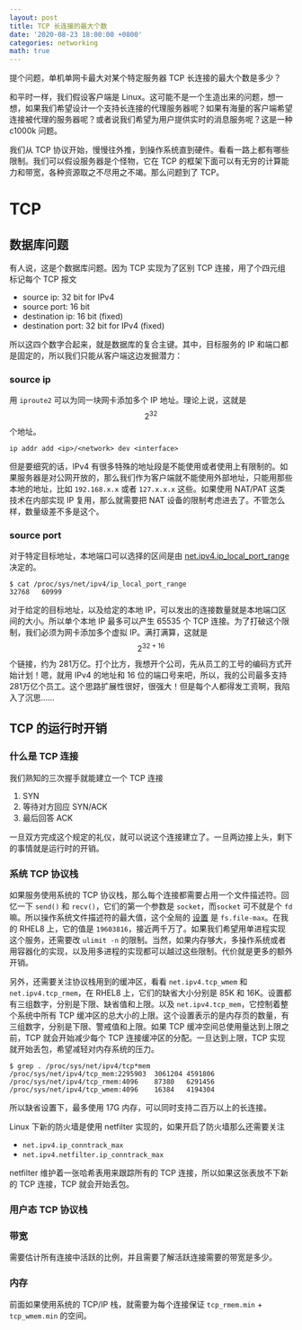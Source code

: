 ```yaml
---
layout: post
title: TCP 长连接的最大个数
date: '2020-08-23 18:00:00 +0800'
categories: networking
math: true
---
```


提个问题，单机单网卡最大对某个特定服务器 TCP 长连接的最大个数是多少？

和平时一样，我们假设客户端是 Linux。这可能不是一个生造出来的问题，想一想，如果我们希望设计一个支持长连接的代理服务器呢？如果有海量的客户端希望连接被代理的服务器呢？或者说我们希望为用户提供实时的消息服务呢？这是一种 c1000k 问题。

我们从 TCP 协议开始，慢慢往外推，到操作系统直到硬件。看看一路上都有哪些限制。我们可以假设服务器是个怪物，它在 TCP 的框架下面可以有无穷的计算能力和带宽，各种资源取之不尽用之不竭。那么问题到了 TCP。

# TCP

## 数据库问题

有人说，这是个数据库问题。因为 TCP 实现为了区别 TCP 连接，用了个四元组标记每个 TCP 报文

- source ip: 32 bit for IPv4
- source port: 16 bit
- destination ip: 16 bit (fixed)
- destination port: 32 bit for IPv4 (fixed)

所以这四个数字合起来，就是数据库的复合主键。其中，目标服务的 IP 和端口都是固定的，所以我们只能从客户端这边发掘潜力：

### source ip

用 `iproute2` 可以为同一块网卡添加多个 IP 地址。理论上说，这就是 $$2^{32}$$ 个地址。

``` shell
ip addr add <ip>/<network> dev <interface>
```

但是要细究的话，IPv4 有很多特殊的地址段是不能使用或者使用上有限制的。如果服务器是对公网开放的，那么我们作为客户端就不能使用外部地址，只能用那些本地的地址，比如 `192.168.x.x` 或者 `127.x.x.x` 这些。如果使用 NAT/PAT 这类技术在内部实现 IP 复用，那么就需要把 NAT 设备的限制考虑进去了。不管怎么样，数量级差不多是这个。

### source port

对于特定目标地址，本地端口可以选择的区间是由 [net.ipv4.ip_local_port_range][2] 决定的。

``` shellsession
$ cat /proc/sys/net/ipv4/ip_local_port_range
32768	60999
```

对于给定的目标地址，以及给定的本地 IP，可以发出的连接数量就是本地端口区间的大小。所以单个本地 IP 最多可以产生 65535 个 TCP 连接。为了打破这个限制，我们必须为网卡添加多个虚拟 IP。满打满算，这就是 $$2^{32+16}$$ 个链接，约为 281万亿。打个比方，我想开个公司，先从员工的工号的编码方式开始计划！嗯，就用 IPv4 的地址和 16 位的端口号来吧，所以，我的公司最多支持 281万亿个员工。这个思路扩展性很好，很强大！但是每个人都得发工资啊，我陷入了沉思……

## TCP 的运行时开销

### 什么是 TCP 连接

我们熟知的三次握手就能建立一个 TCP 连接

1. SYN
1. 等待对方回应 SYN/ACK
1. 最后回答 ACK

一旦双方完成这个规定的礼仪，就可以说这个连接建立了。一旦两边接上头，剩下的事情就是运行时的开销。

### 系统 TCP 协议栈

如果服务使用系统的 TCP 协议栈，那么每个连接都需要占用一个文件描述符。回忆一下 `send()` 和 `recv()`，它们的第一个参数是 `socket`，而`socket` 可不就是个 `fd` 嘛。所以操作系统文件描述符的最大值，这个全局的 [设置][1] 是 `fs.file-max`。在我的 RHEL8 上，它的值是 `19603816`，接近两千万了。如果我们希望用单进程实现这个服务，还需要改 `ulimit -n` 的限制。当然，如果内存够大，多操作系统或者用容器化的实现，以及用多进程的实现都可以越过这些限制。代价就是更多的额外开销。

另外，还需要关注协议栈用到的缓冲区，看看 `net.ipv4.tcp_wmem` 和 `net.ipv4.tcp_rmem`，在 RHEL8 上，它们的缺省大小分别是 85K 和 16K。设置都有三组数字，分别是下限、缺省值和上限。以及 `net.ipv4.tcp_mem`，它控制着整个系统中所有 TCP 缓冲区的总大小的上限。这个设置表示的是内存页的数量，有三组数字，分别是下限、警戒值和上限。如果 TCP 缓冲空间总使用量达到上限之前，TCP 就会开始减少每个 TCP 连接缓冲区的分配。一旦达到上限，TCP 实现就开始丢包，希望减轻对内存系统的压力。

``` shellsession
$ grep . /proc/sys/net/ipv4/tcp*mem
/proc/sys/net/ipv4/tcp_mem:2295903	3061204	4591806
/proc/sys/net/ipv4/tcp_rmem:4096	87380	6291456
/proc/sys/net/ipv4/tcp_wmem:4096	16384	4194304
```

所以缺省设置下，最多使用 17G 内存，可以同时支持二百万以上的长连接。

Linux 下新的防火墙是使用 netfilter 实现的，如果开启了防火墙那么还需要关注 

- `net.ipv4.ip_conntrack_max`
- `net.ipv4.netfilter.ip_conntrack_max`

netfilter 维护着一张哈希表用来跟踪所有的 TCP 连接，所以如果这张表放不下新的 TCP 连接，TCP 就会开始丢包。

### 用户态 TCP 协议栈

### 带宽

需要估计所有连接中活跃的比例，并且需要了解活跃连接需要的带宽是多少。

### 内存

前面如果使用系统的 TCP/IP 栈，就需要为每个连接保证 `tcp_rmem.min` + `tcp_wmem.min` 的空间。


[1]: https://www.kernel.org/doc/Documentation/sysctl/fs.txt
[2]: https://www.kernel.org/doc/Documentation/networking/ip-sysctl.txt
